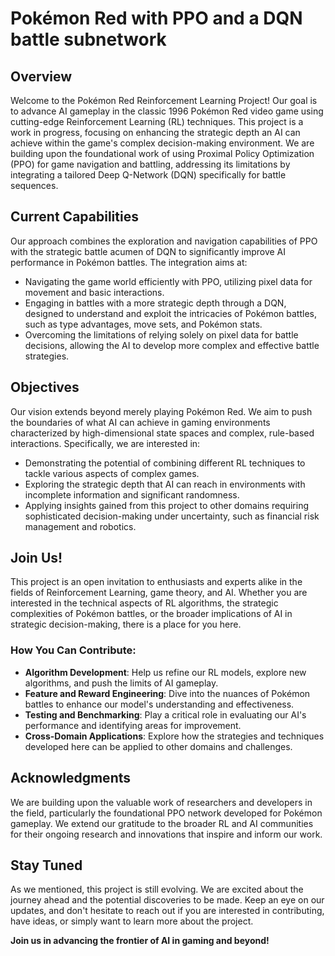 # Pokémon Red with PPO and a DQN battle subnetwork

## Overview

Welcome to the Pokémon Red Reinforcement Learning Project! Our goal is to advance AI gameplay in the classic 1996 Pokémon Red video game using cutting-edge Reinforcement Learning (RL) techniques. This project is a work in progress, focusing on enhancing the strategic depth an AI can achieve within the game's complex decision-making environment. We are building upon the foundational work of using Proximal Policy Optimization (PPO) for game navigation and battling, addressing its limitations by integrating a tailored Deep Q-Network (DQN) specifically for battle sequences.

## Current Capabilities

Our approach combines the exploration and navigation capabilities of PPO with the strategic battle acumen of DQN to significantly improve AI performance in Pokémon battles. The integration aims at:

- Navigating the game world efficiently with PPO, utilizing pixel data for movement and basic interactions.
- Engaging in battles with a more strategic depth through a DQN, designed to understand and exploit the intricacies of Pokémon battles, such as type advantages, move sets, and Pokémon stats.
- Overcoming the limitations of relying solely on pixel data for battle decisions, allowing the AI to develop more complex and effective battle strategies.

## Objectives

Our vision extends beyond merely playing Pokémon Red. We aim to push the boundaries of what AI can achieve in gaming environments characterized by high-dimensional state spaces and complex, rule-based interactions. Specifically, we are interested in:

- Demonstrating the potential of combining different RL techniques to tackle various aspects of complex games.
- Exploring the strategic depth that AI can reach in environments with incomplete information and significant randomness.
- Applying insights gained from this project to other domains requiring sophisticated decision-making under uncertainty, such as financial risk management and robotics.

## Join Us!

This project is an open invitation to enthusiasts and experts alike in the fields of Reinforcement Learning, game theory, and AI. Whether you are interested in the technical aspects of RL algorithms, the strategic complexities of Pokémon battles, or the broader implications of AI in strategic decision-making, there is a place for you here.

### How You Can Contribute:

- **Algorithm Development**: Help us refine our RL models, explore new algorithms, and push the limits of AI gameplay.
- **Feature and Reward Engineering**: Dive into the nuances of Pokémon battles to enhance our model's understanding and effectiveness.
- **Testing and Benchmarking**: Play a critical role in evaluating our AI's performance and identifying areas for improvement.
- **Cross-Domain Applications**: Explore how the strategies and techniques developed here can be applied to other domains and challenges.

## Acknowledgments

We are building upon the valuable work of researchers and developers in the field, particularly the foundational PPO network developed for Pokémon gameplay. We extend our gratitude to the broader RL and AI communities for their ongoing research and innovations that inspire and inform our work.

## Stay Tuned

As we mentioned, this project is still evolving. We are excited about the journey ahead and the potential discoveries to be made. Keep an eye on our updates, and don't hesitate to reach out if you are interested in contributing, have ideas, or simply want to learn more about the project.

**Join us in advancing the frontier of AI in gaming and beyond!**
